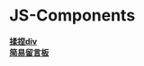 # JS-Components

 [**揉捏div**](https://sasa0429.github.io/JS-Components/freeModifyDiv/index.html)  
 [**简易留言板**](https://sasa0429.github.io/JS-Components/simpleMessageBoard/index.html)  
